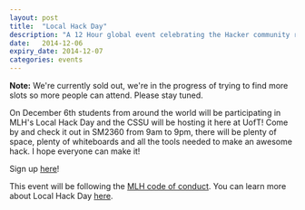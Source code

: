 ```yaml
---
layout: post
title:  "Local Hack Day"
description: "A 12 Hour global event celebrating the Hacker community right at UofT"
date:   2014-12-06
expiry_date: 2014-12-07
categories: events
---
```


**Note:** We're currently sold out, we're in the progress of trying to find more slots so more people can attend. Please stay tuned.

On December 6th students from around the world will be participating in MLH's Local Hack Day and the CSSU will be hosting it here at UofT! Come by and check it out in SM2360 from 9am to 9pm, there will be plenty of space, plenty of whiteboards and all the tools needed to make an awesome hack. I hope everyone can make it!

Sign up [here](http://www.eventbrite.com/e/university-of-toronto-local-hack-day-tickets-13186602483)!

This event will be following the [MLH code of conduct](http://static.mlh.io/docs/mlh-code-of-conduct.pdf). You can learn more about Local Hack Day [here](http://localhackday.mlh.io/).
